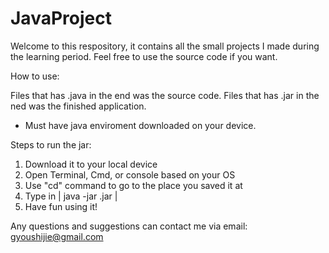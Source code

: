 # JavaProject
Welcome to this respository, it contains all the small projects I made during the learning period.
Feel free to use the source code if you want.

How to use:

Files that has .java in the end was the source code.
Files that has .jar in the ned was the finished application.
* Must have java enviroment downloaded on your device.

Steps to run the jar:
1. Download it to your local device
2. Open Terminal, Cmd, or console based on your OS
3. Use "cd" command to go to the place you saved it at
4. Type in | java -jar <file name>.jar |
5. Have fun using it!
  


Any questions and suggestions can contact me via email: 
gyoushijie@gmail.com
  
